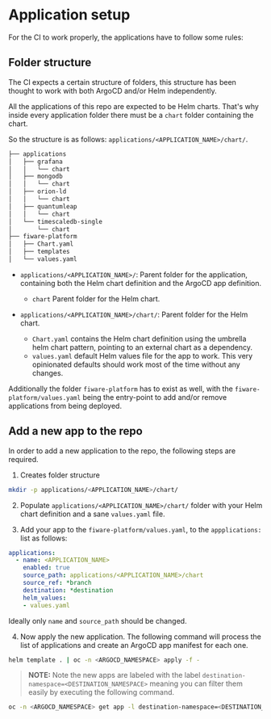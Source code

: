 # Application setup

For the CI to work properly, the applications have to follow some rules:

## Folder structure

The CI expects a certain structure of folders, this structure has been thought to work with both ArgoCD and/or Helm
independently.

All the applications of this repo are expected to be Helm charts. That's why inside every application folder there must be a
`chart` folder containing the chart.

So the structure is as follows: `applications/<APPLICATION_NAME>/chart/`.
```bash
├── applications
│   ├── grafana
│   │   └── chart
│   ├── mongodb
│   │   └── chart
│   ├── orion-ld
│   │   └── chart
│   ├── quantumleap
│   │   └── chart
│   └── timescaledb-single
│       └── chart
├── fiware-platform
│   ├── Chart.yaml
│   ├── templates
│   └── values.yaml
```

* `applications/<APPLICATION_NAME>/`: Parent folder for the application, containing both the Helm chart definition and the ArgoCD app definition.
  * `chart` Parent folder for the Helm chart.

* `applications/<APPLICATION_NAME>/chart/`: Parent folder for the Helm chart.
  * `Chart.yaml` contains the Helm chart definition using the umbrella helm chart pattern, pointing to an external chart as a dependency.
  * `values.yaml` default Helm values file for the app to work. This very opinionated defaults should work most of the time without any changes.

Additionally the folder `fiware-platform` has to exist as well, with the `fiware-platform/values.yaml` being the entry-point to add and/or remove applications from being deployed.

## Add a new app to the repo

In order to add a new application to the repo, the following steps are required.

1. Creates folder structure

```bash
mkdir -p applications/<APPLICATION_NAME>/chart/
```

2. Populate `applications/<APPLICATION_NAME>/chart/` folder with your Helm chart definition and a sane `values.yaml` file.

3. Add your app to the `fiware-platform/values.yaml`, to the `appplications:` list as follows:

```yaml
applications:
  - name: <APPLICATION_NAME>
    enabled: true
    source_path: applications/<APPLICATION_NAME>/chart
    source_ref: *branch
    destination: *destination
    helm_values:
    - values.yaml
```

Ideally only `name` and `source_path` should be changed.

4. Now apply the new application. The following command will process the list of applications and create an ArgoCD app manifest for each one.

```bash
helm template . | oc -n <ARGOCD_NAMESPACE> apply -f -
```

> **NOTE:**
Note the new apps are labeled with the label `destination-namespace=<DESTINATION_NAMESPACE>` meaning you can filter them easily by executing the following command.
```bash
oc -n <ARGOCD_NAMESPACE> get app -l destination-namespace=<DESTINATION_NAMESPACE>
```
